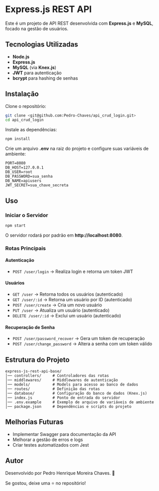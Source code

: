# Express.js REST API

Este é um projeto de API REST desenvolvida com **Express.js** e **MySQL**, focado na gestão de usuários.

## Tecnologias Utilizadas
- **Node.js**
- **Express.js**
- **MySQL** (via **Knex.js**)
- **JWT** para autenticação
- **bcrypt** para hashing de senhas

## Instalação

Clone o repositório:
```sh
git clone <git@github.com:Pedro-Chaves/api_crud_login.git>
cd api_crud_login
```

Instale as dependências:
```sh
npm install
```

Crie um arquivo **.env** na raiz do projeto e configure suas variáveis de ambiente:
```
PORT=8080
DB_HOST=127.0.0.1
DB_USER=root
DB_PASSWORD=sua_senha
DB_NAME=apiusers
JWT_SECRET=sua_chave_secreta
```

## Uso

### Iniciar o Servidor
```sh
npm start
```
O servidor rodará por padrão em **http://localhost:8080**.

### Rotas Principais

#### Autenticação
- `POST /user/login` → Realiza login e retorna um token JWT

#### Usuários
- `GET /user` → Retorna todos os usuários (autenticado)
- `GET /user/:id` → Retorna um usuário por ID (autenticado)
- `POST /user/create` → Cria um novo usuário
- `PUT /user` → Atualiza um usuário (autenticado)
- `DELETE /user/:id` → Exclui um usuário (autenticado)

#### Recuperação de Senha
- `POST /user/password_recover` → Gera um token de recuperação
- `POST /user/change_password` → Altera a senha com um token válido

## Estrutura do Projeto
```
express-js-rest-api-base/
│── controllers/     # Controladores das rotas
│── middlewares/     # Middlewares de autenticação
│── models/          # Models para acesso ao banco de dados
│── routes/          # Definição das rotas
│── database/        # Configuração do banco de dados (Knex.js)
│── index.js         # Ponto de entrada do servidor
│── .env.example     # Exemplo de arquivo de variáveis de ambiente
│── package.json     # Dependências e scripts do projeto
```

## Melhorias Futuras
- Implementar Swagger para documentação da API
- Melhorar a gestão de erros e logs
- Criar testes automatizados com Jest

## Autor
Desenvolvido por Pedro Henrique Moreira Chaves. 🚀

Se gostou, deixe uma ⭐ no repositório!
